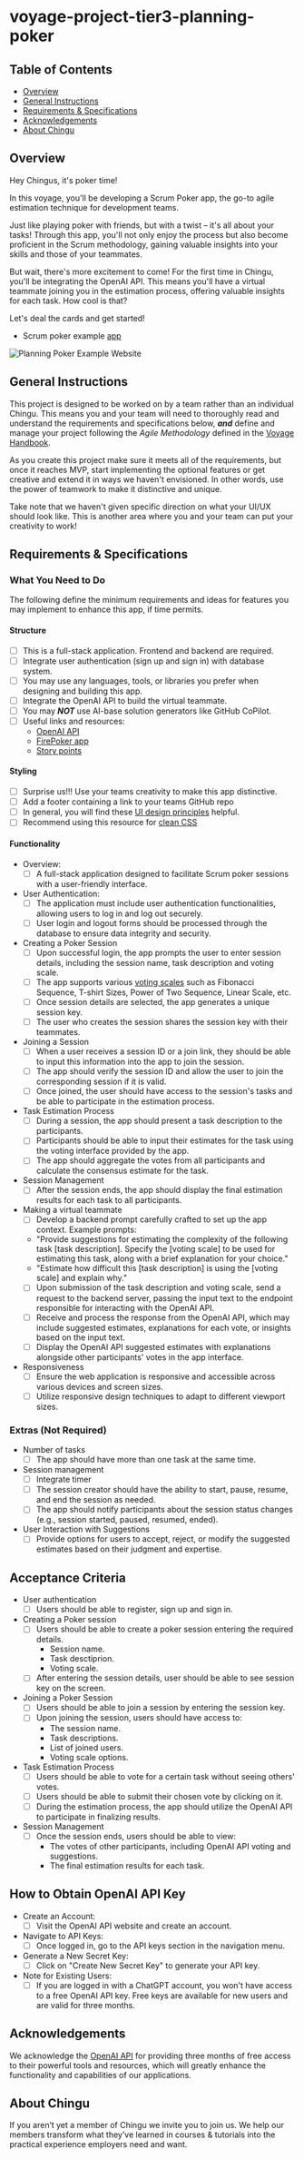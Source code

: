 # voyage-project-tier3-planning-poker

## Table of Contents

* [Overview](#overview)
* [General Instructions](#general-instructions)
* [Requirements & Specifications](#requirements-specifications)
* [Acknowledgements](#acknowledgements)
* [About Chingu](#about-chingu)

## Overview

Hey Chingus, it's poker time!

In this voyage, you'll be developing a Scrum Poker app, the go-to agile estimation technique for development teams. 

Just like playing poker with friends, but with a twist – it's all about your tasks! Through this app, you'll not only enjoy the process but also become proficient in the Scrum methodology, gaining valuable insights into your skills and those of your teammates.

But wait, there's more excitement to come! For the first time in Chingu, you'll be integrating the OpenAI API. This means you'll have a virtual teammate joining you in the estimation process, offering valuable insights for each task. How cool is that?

Let's deal the cards and get started!

- Scrum poker example [app](https://firepoker.app/#/)

![Planning Poker Example Website](./assets/firepoker.png)

## General Instructions

This project is designed to be worked on by a team rather than an individual
Chingu. This means you and your team will need to thoroughly read and
understand the requirements and specifications below, **_and_** define and
manage your project following the _Agile Methodology_ defined in the
[Voyage Handbook](https://github.com/chingu-voyages/Handbook/blob/main/docs/guides/voyage/voyage.md#voyage-guide).

As you create this project make sure it meets all of the requirements, but once
it reaches MVP, start implementing the optional features or get creative and
extend it in ways we haven't envisioned. In other words, use the power of
teamwork to make it distinctive and unique.

Take note that we haven't given specific direction on what your UI/UX should
look like. This is another area where you and your team can put your creativity 
to work! 

## Requirements & Specifications

### What You Need to Do

The following define the minimum requirements and ideas for features you may
implement to enhance this app, if time permits.

#### Structure

- [ ] This is a full-stack application. Frontend and backend are required. 
- [ ] Integrate user authentication (sign up and sign in) with database system.
- [ ] You may use any languages, tools, or libraries you prefer when designing and building this app. 
- [ ] Integrate the OpenAI API to build the virtual teammate.
- [ ] You may **_NOT_** use AI-base solution generators like GitHub CoPilot.
- [ ] Useful links and resources:
    - [OpenAI API](https://openai.com/blog/openai-api)
    - [FirePoker app](https://firepoker.app/#/)
    - [Story points](https://asana.com/resources/story-points)

#### Styling

- [ ] Surprise us!!! Use your teams creativity to make this app distinctive.
- [ ] Add a footer containing a link to your teams GitHub repo
- [ ] In general, you will find these [UI design principles](https://www.justinmind.com/ui-design/principles) helpful.
- [ ] Recommend using this resource for [clean CSS](https://israelmitolu.hashnode.dev/writing-cleaner-css-using-bem-methodology)

#### Functionality

-   Overview:
    - [ ] A full-stack application designed to facilitate Scrum poker sessions with a user-friendly interface.

-   User Authentication:
    - [ ] The application must include user authentication functionalities, allowing users to log in and log out securely.
    - [ ] User login and logout forms should be processed through the database to ensure data integrity and security.

-   Creating a Poker Session
    - [ ] Upon successful login, the app prompts the user to enter session details, including the session name, task description and voting scale.
    - [ ] The app supports various [voting scales](https://asana.com/resources/story-points) such as Fibonacci Sequence, T-shirt Sizes, Power of Two Sequence, Linear Scale, etc.
    - [ ] Once session details are selected, the app generates a unique session key.
    - [ ] The user who creates the session shares the session key with their teammates.

-   Joining a Session
    - [ ] When a user receives a session ID or a join link, they should be able to input this information into the app to join the session.
    - [ ] The app should verify the session ID and allow the user to join the corresponding session if it is valid.
    - [ ] Once joined, the user should have access to the session's tasks and be able to participate in the estimation process.

-   Task Estimation Process
    - [ ] During a session, the app should present a task description to the participants.
    - [ ] Participants should be able to input their estimates for the task using the voting interface provided by the app.
    - [ ] The app should aggregate the votes from all participants and calculate the consensus estimate for the task.

-   Session Management
    - [ ] After the session ends, the app should display the final estimation results for each task to all participants.

-   Making a virtual teammate
    - [ ] Develop a backend prompt carefully crafted to set up the app context. Example prompts:
    - "Provide suggestions for estimating the complexity of the following task [task description]. Specify the [voting scale] to be used for estimating this task, along with a brief explanation for your choice."
    - "Estimate how difficult this [task description] is using the [voting scale] and explain why."
    - [ ] Upon submission of the task description and voting scale, send a request to the backend server, passing the input text to the endpoint responsible for interacting with the OpenAI API.
    - [ ] Receive and process the response from the OpenAI API, which may include suggested estimates, explanations for each vote, or insights based on the input text.
    - [ ] Display the OpenAI API suggested estimates with explanations alongside other participants' votes in the app interface. 

-   Responsiveness
    - [ ] Ensure the web application is responsive and accessible across various devices and screen sizes.
    - [ ] Utilize responsive design techniques to adapt to different viewport sizes.
    
### Extras (Not Required)

-   Number of tasks
    - [ ] The app should have more than one task at the same time.

-   Session management
    - [ ] Integrate timer
    - [ ] The session creator should have the ability to start, pause, resume, and end the session as needed.
    - [ ] The app should notify participants about the session status changes (e.g., session started, paused, resumed, ended).

-   User Interaction with Suggestions
    - [ ] Provide options for users to accept, reject, or modify the suggested estimates based on their judgment and expertise.

## Acceptance Criteria

-   User authentication
    - [ ] Users should be able to register, sign up and sign in.
     
-   Creating a Poker session
    - [ ] Users should be able to create a poker session entering the required details.
        - Session name. 
        - Task desctiprion. 
        - Voting scale.
    - [ ] After entering the session details, user should be able to see session key on the screen.

-   Joining a Poker Session
    - [ ] Users should be able to join a session by entering the session key.
    - [ ] Upon joining the session, users should have access to:
        - The session name.
        - Task descriptions.
        - List of joined users.
        - Voting scale options.

-   Task Estimation Process
    - [ ] Users should be able to vote for a certain task without seeing others' votes.
    - [ ] Users should be able to submit their chosen vote by clicking on it.
    - [ ] During the estimation process, the app should utilize the OpenAI API to participate in finalizing results.

-   Session Management
    - [ ] Once the session ends, users should be able to view:
        - The votes of other participants, including OpenAI API voting and suggestions.
        - The final estimation results for each task.

## How to Obtain OpenAI API Key

-   Create an Account:
    - [ ] Visit the OpenAI API website and create an account.

-   Navigate to API Keys:
    - [ ] Once logged in, go to the API keys section in the navigation menu.

-   Generate a New Secret Key:
    - [ ] Click on "Create New Secret Key" to generate your API key.

-   Note for Existing Users:
    - [ ] If you are logged in with a ChatGPT account, you won't have access to a free OpenAI API key. Free keys are available for new users and are valid for three months.

## Acknowledgements

We acknowledge the [OpenAI API](https://openai.com/) for providing three months of free access to their powerful tools and resources, which will greatly enhance the functionality and capabilities of our applications.

## About Chingu

If you aren’t yet a member of Chingu we invite you to join us. We help our 
members transform what they’ve learned in courses & tutorials into the 
practical experience employers need and want.